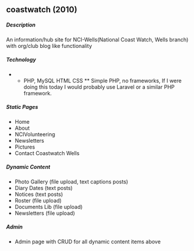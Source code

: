 ## coastwatch (2010)

##### Description
An information/hub site for NCI-Wells(National Coast Watch, Wells branch) with org/club blog like functionality

##### Technology
- * PHP, MySQL HTML CSS
** Simple PHP, no frameworks, If I were doing this today I would probably use
Laravel or a similar PHP framework.

##### Static Pages
- Home
- About
- NCIVolunteering
- Newsletters
- Pictures
- Contact Coastwatch Wells

##### Dynamic Content
- Photo Gallery (file upload, text captions posts)
- Diary Dates (text posts)
- Notices (text posts)
- Roster (file upload)
- Documents Lib (file upload)
- Newsletters (file upload)

##### Admin
- Admin page with CRUD for all dynamic content items above
